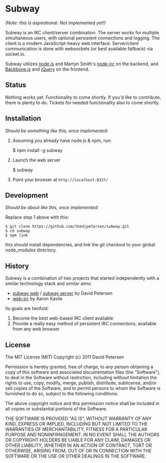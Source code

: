 Subway
======

*(Note: this is aspirational. Not implemented yet!)*

Subway is an IRC client/server combination. The server works for multiple simultaneous users, with optional persistent connections and logging. The client is a modern JavaScript-heavy web interface. Server/client communication is done with websockets (or best available fallback) via socket.io.

Subway utilizes [node.js](http://nodejs.org/) and 
Martyn Smith's [node-irc](https://github.com/martynsmith/node-irc) on the backend,
and [Backbone.js](http://documentcloud.github.com/backbone/) and
[jQuery](http://jquery.com/) on the frontend.


Status
------

Nothing works yet. Functionality to come shortly. If you'd like to contribute, 
there is plenty to do. Tickets for needed functionality also to come shortly.

Installation
------------

*Should be something like this, once implemented:*

1. Assuming you already have node.js & npm, run:

    $ npm install -g subway

2. Launch the web server

    $ subway

3. Point your browser at `http://localhost:8337/`

Development
-----------

*Should be about like this, once implemented:*

Replace step 1 above with this:

    $ git clone https://github.com/thedjpetersen/subway.git
    $ cd subway
    $ npm link

this should install dependencies, and link the git checkout to your global
node_modules directory.

History
-------

Subway is a combination of two projects that started independently 
with a similar technology stack and similar aims:

- [subway web](https://github.com/thedjpetersen/subway-web) / 
  [subway server](https://github.com/thedjpetersen/subway-server)
  by David Petersen
- [web-irc](https://github.com/akavlie/web-irc) by Aaron Kavlie

Its goals are twofold:
1) Become the best web-based IRC client available
2) Provide a really easy method of persistent IRC connections, available
   from any web browser


License
-------

The MIT License (MIT)
Copyright (c) 2011 David Petersen

Permission is hereby granted, free of charge, to any person obtaining a copy of
this software and associated documentation files (the "Software"), to deal in
the Software without restriction, including without limitation the rights to
use, copy, modify, merge, publish, distribute, sublicense, and/or sell copies
of the Software, and to permit persons to whom the Software is furnished to do
so, subject to the following conditions:

The above copyright notice and this permission notice shall be included in all
copies or substantial portions of the Software.

THE SOFTWARE IS PROVIDED "AS IS", WITHOUT WARRANTY OF ANY KIND, EXPRESS OR
IMPLIED, INCLUDING BUT NOT LIMITED TO THE WARRANTIES OF MERCHANTABILITY,
FITNESS FOR A PARTICULAR PURPOSE AND NONINFRINGEMENT. IN NO EVENT SHALL THE
AUTHORS OR COPYRIGHT HOLDERS BE LIABLE FOR ANY CLAIM, DAMAGES OR OTHER
LIABILITY, WHETHER IN AN ACTION OF CONTRACT, TORT OR OTHERWISE, ARISING FROM,
OUT OF OR IN CONNECTION WITH THE SOFTWARE OR THE USE OR OTHER DEALINGS IN THE
SOFTWARE.
